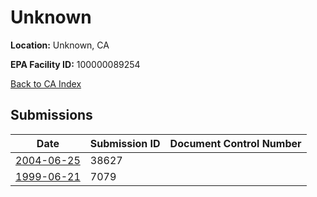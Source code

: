 # Unknown

**Location:** Unknown, CA

**EPA Facility ID:** 100000089254

[Back to CA Index](../../index.md)

## Submissions

| Date | Submission ID | Document Control Number |
|------|--------------|-------------------------|
| [2004-06-25](submissions/38627.md) | 38627 |  |
| [1999-06-21](submissions/7079.md) | 7079 |  |
